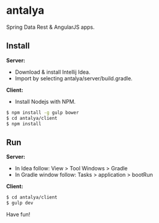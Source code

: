 # antalya

Spring Data Rest & AngularJS apps.

## Install
**Server:**  
- Download & install Intellij Idea.
- Import by selecting antalya/server/build.gradle.

**Client:**  
- Install Nodejs with NPM.
```bash
$ npm install -g gulp bower
$ cd antalya/client
$ npm install
```

## Run
**Server:**
- In Idea follow: View > Tool Windows > Gradle
- In Gradle window follow: Tasks > application > bootRun

**Client:**
```bash
$ cd antalya/client
$ gulp dev
```


Have fun!